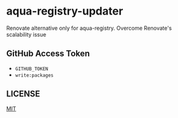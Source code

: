 # aqua-registry-updater

Renovate alternative only for aqua-registry. Overcome Renovate's scalability issue

## GitHub Access Token

- `GITHUB_TOKEN`
- `write:packages`

## LICENSE

[MIT](LICENSE)
